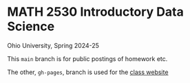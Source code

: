 # MATH 2530 Introductory Data Science

Ohio University, Spring 2024-25

This `main` branch is for public postings of homework etc.

The other, `gh-pages`, branch is used for the [class website](https://data-ohio.github.io/MATH2530_Spring24-25/)
